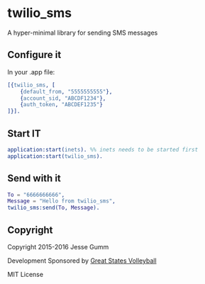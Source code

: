 # twilio_sms

A hyper-minimal library for sending SMS messages

## Configure it

In your .app file:

```erlang
[{twilio_sms, [
	{default_from, "5555555555"},
	{account_sid, "ABCDF1234"},
	{auth_token, "ABCDEF1235"}
]}].
```

## Start IT

```erlang
application:start(inets). %% inets needs to be started first
application:start(twilio_sms).
```

## Send with it

```erlang
To = "6666666666",
Message = "Hello from twilio_sms",
twilio_sms:send(To, Message).
```

## Copyright

Copyright 2015-2016 Jesse Gumm

Development Sponsored by [Great States Volleyball](http://gsvb.net)

MIT License

